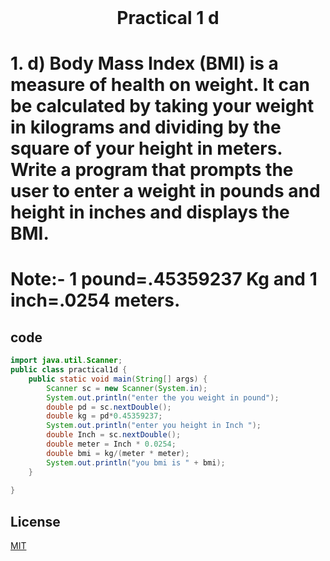<h1 align="center" style="margin-top: 0px;">
Practical 1 d
</h1>

#	1.	d) Body Mass Index (BMI) is a measure of health on weight. It can be calculated by  taking your weight in kilograms and dividing by the square of your height in  meters. Write a program that prompts the user to enter a weight in pounds and  height in inches and displays the BMI.  
# Note:- 1 pound=.45359237 Kg and 1 inch=.0254 meters.	

## code

```java
import java.util.Scanner;
public class practical1d {
    public static void main(String[] args) {
        Scanner sc = new Scanner(System.in);
        System.out.println("enter the you weight in pound");
        double pd = sc.nextDouble();
        double kg = pd*0.45359237;
        System.out.println("enter you height in Inch ");
        double Inch = sc.nextDouble();
        double meter = Inch * 0.0254;
        double bmi = kg/(meter * meter);
        System.out.println("you bmi is " + bmi);
    }                        
    
}
```

## License
[MIT](https://hiren14.github.io/java_lab_050/LICENSE)
